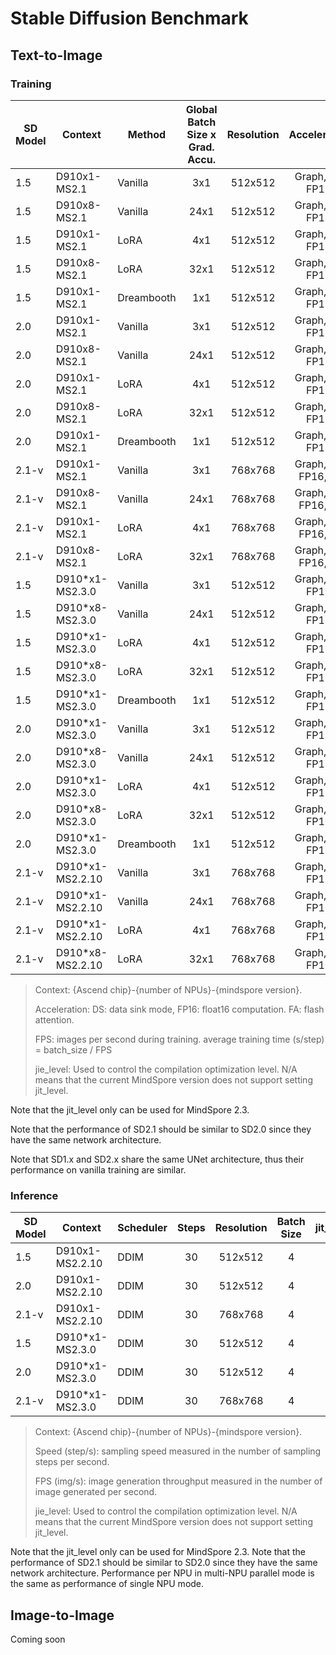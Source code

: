 # Stable Diffusion Benchmark

## Text-to-Image

### Training

| SD Model      |   Context      |  Method      | Global Batch Size x Grad. Accu. |   Resolution       |   Acceleration   | jit_level  |FPS (img/s)  |
|---------------|---------------|--------------|:-------------------:|:------------------:|:----------------:|:----------------:|----------:|
| 1.5           |    D910x1-MS2.1      |    Vanilla   |      3x1             |     512x512         | Graph, DS, FP16,  |     N/A |       5.98          |
| 1.5           |    D910x8-MS2.1      |    Vanilla   |      24x1             |     512x512         | Graph, DS, FP16,  |    N/A |     31.18          |
| 1.5           |    D910x1-MS2.1      |    LoRA      |      4x1             |     512x512         | Graph, DS, FP16,  |      N/A |   8.25          |
| 1.5           |    D910x8-MS2.1      |    LoRA      |      32x1             |     512x512         | Graph, DS, FP16,  |      N/A |  63.85          |
| 1.5           |    D910x1-MS2.1      |    Dreambooth      |      1x1             |     512x512         | Graph, DS, FP16,  |   N/A |   2.09            |
| 2.0           |    D910x1-MS2.1       |    Vanilla      |      3x1             |     512x512         | Graph, DS, FP16,  |     N/A |   6.19          |
| 2.0           |    D910x8-MS2.1       |    Vanilla      |      24x1             |     512x512         | Graph, DS, FP16,  |     N/A |   33.50          |
| 2.0           |    D910x1-MS2.1       |    LoRA      |      4x1             |     512x512         | Graph, DS, FP16,  |       N/A |   9.46       |
| 2.0           |    D910x8-MS2.1       |    LoRA      |      32x1             |     512x512         | Graph, DS, FP16,  |      N/A |    73.51       |
| 2.0           |    D910x1-MS2.1       |    Dreambooth      |      1x1             |     512x512         | Graph, DS, FP16,  |     N/A |  2.18            |
| 2.1-v           |    D910x1-MS2.1       |    Vanilla      |      3x1             |     768x768         | Graph, DS, FP16, FA  |      N/A |   3.16          |
| 2.1-v           |    D910x8-MS2.1       |    Vanilla      |      24x1             |     768x768         | Graph, DS, FP16, FA  |     N/A |    18.98          |
| 2.1-v           |    D910x1-MS2.1       |    LoRA      |      4x1                 |     768x768         | Graph, DS, FP16, FA  |      N/A |   3.39          |
| 2.1-v           |    D910x8-MS2.1       |    LoRA      |      32x1                 |     768x768         | Graph, DS, FP16, FA  |     N/A |    23.45          |
| 1.5           |    D910*x1-MS2.3.0      |    Vanilla   |      3x1             |     512x512         | Graph, DS, FP16,  |     O2 |   11.86          |
| 1.5           |    D910*x8-MS2.3.0      |    Vanilla   |      24x1             |     512x512         | Graph, DS, FP16,  |  O2 |  75.53          |
| 1.5           |    D910*x1-MS2.3.0      |    LoRA      |      4x1             |     512x512         | Graph, DS, FP16,  |   O2 |  15.27          |
| 1.5           |    D910*x8-MS2.3.0      |    LoRA      |      32x1             |     512x512         | Graph, DS, FP16,  |   O2 |  119.94          |
| 1.5           |    D910*x1-MS2.3.0      |    Dreambooth      |      1x1             |     512x512         | Graph, DS, FP16,  |  O2 |    3.86          |
| 2.0           |    D910*x1-MS2.3.0       |    Vanilla      |      3x1             |     512x512         | Graph, DS, FP16,  |     O2 |   12.75        |
| 2.0           |    D910*x8-MS2.3.0       |    Vanilla      |      24x1             |     512x512         | Graph, DS, FP16,  |   O2 |    79.67        |
| 2.0           |    D910*x1-MS2.3.0       |    LoRA      |      4x1             |     512x512         | Graph, DS, FP16,  |      O2 |     16.53     |
| 2.0           |    D910*x8-MS2.3.0       |    LoRA      |      32x1             |     512x512         | Graph, DS, FP16,  |     O2 |      129.70     |
| 2.0           |    D910*x1-MS2.3.0       |    Dreambooth      |      1x1             |     512x512         | Graph, DS, FP16,  |  O2 |   3.76         |
| 2.1-v           |    D910*x1-MS2.2.10       |    Vanilla      |      3x1             |     768x768         | Graph, DS, FP16,  |   N/A |   5.80        |
| 2.1-v           |    D910*x1-MS2.2.10       |    Vanilla      |      24x1             |     768x768         | Graph, DS, FP16,  |   N/A |    46.02        |
| 2.1-v           |    D910*x1-MS2.2.10       |    LoRA      |      4x1                 |     768x768         | Graph, DS, FP16,  |   N/A |   6.65        |
| 2.1-v           |    D910*x8-MS2.2.10       |    LoRA      |      32x1                 |     768x768         | Graph, DS, FP16,  |   N/A |    52.57        |
> Context: {Ascend chip}-{number of NPUs}-{mindspore version}.
>
> Acceleration: DS: data sink mode, FP16: float16 computation. FA: flash attention.
>
>FPS: images per second during training. average training time (s/step) = batch_size / FPS
>
>jie_level: Used to control the compilation optimization level. N/A means that the current MindSpore version does not support setting jit_level.

Note that the jit_level only can be used for MindSpore 2.3.

Note that the performance of SD2.1 should be similar to SD2.0 since they have the same network architecture.

Note that SD1.x and SD2.x share the same UNet architecture, thus their performance on vanilla training are similar.

<!--
TB tested:
| 1.5           |    D910x1-MS2.1      |    ControlNet      |      4x1             |     512x512         | Graph, DS, FP16,  |                 |
| 2.1-v           |    D910x1-MS2.1       |    Dreambooth      |      1x1             |     768x768         | Graph, DS, FP16,  |                 |
| 1.5           |    D910*x1-MS2.2      |    ControlNet      |      4x1             |     512x512         | Graph, DS, FP16,  |                 |

Other Acceleration techniques:
Flash Attention,
-->


### Inference

| SD Model      |     Context |  Scheduler   | Steps              |  Resolution   |      Batch Size   |  jit_level  |  Speed (step/s)     | FPS (img/s)     |
|---------------|------------|--------------|:-------------------:|:-------------:|:----------------:|:----------------:|----------:|----------|
| 1.5           |     D910x1-MS2.2.10    |  DDIM       |   30       |    512x512         |       4     | N/A     |    3.58        |       0.44       |
| 2.0           |     D910x1-MS2.2.10    |  DDIM       |   30       |    512x512         |       4     | N/A      |    4.12       |        0.49       |
| 2.1-v         |     D910x1-MS2.2.10    |  DDIM       |   30       |    768x768         |       4     | N/A      |     1.14     |         0.14      |
| 1.5           |     D910*x1-MS2.3.0   |  DDIM       |   30       |    512x512         |       4     | O2      |       6.69     |         0.77      |
| 2.0           |     D910*x1-MS2.3.0   |  DDIM       |   30       |    512x512         |       4      | O2     |      8.30     |         0.91      |
| 2.1-v         |     D910*x1-MS2.3.0   |  DDIM       |   30       |    768x768         |       4      | O2     |      2.91     |         0.36      |


> Context: {Ascend chip}-{number of NPUs}-{mindspore version}.
>
> Speed (step/s): sampling speed measured in the number of sampling steps per second.
>
> FPS (img/s): image generation throughput measured in the number of image generated per second.
>
>jie_level: Used to control the compilation optimization level. N/A means that the current MindSpore version does not support setting jit_level.

Note that the jit_level only can be used for MindSpore 2.3.
Note that the performance of SD2.1 should be similar to SD2.0 since they have the same network architecture. Performance per NPU in multi-NPU parallel mode is the same as performance of single NPU mode.


<!--
Add a column for model/pipeline yaml config?
Mixed precision belongs to configuration
-->

## Image-to-Image

Coming soon
